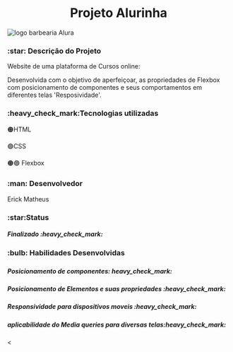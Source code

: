 
<h1 align="center"> Projeto Alurinha </h1>


 ![logo barbearia Alura](https://user-images.githubusercontent.com/81599139/216068968-80126527-1114-4f9a-90e4-9c78da355aad.png)



<h3>:star: Descrição do Projeto</h3>
 
Website de uma plataforma de Cursos online: 

Desenvolvida com o objetivo de aperfeiçoar, as propriedades de Flexbox com posicionamento de componentes e seus comportamentos em diferentes telas 'Resposividade'.

<h3>:heavy_check_mark:Tecnologias utilizadas</h3>

:orange_circle:HTML&nbsp;

:purple_circle:CSS

:orange_circle::purple_circle: Flexbox

<h3>:man: Desenvolvedor</h3>
<p>Erick Matheus</p>

<h3>:star:Status</h3>
<h5>Finalizado :heavy_check_mark:</h5>

<h3>:bulb: Habilidades Desenvolvidas<h3>
<h5>Posicionamento de componentes: heavy_check_mark:</h5>
<h5>Posicionamento de Elementos e suas propriedades :heavy_check_mark:</h5>
<h5> Responsividade para dispositivos moveis :heavy_check_mark:</h5>
<h5> aplicabilidade do Media queries para diversas telas:heavy_check_mark:</h5>
<


